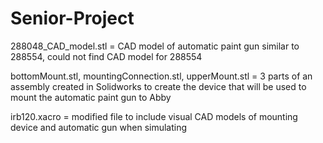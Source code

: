 # Senior-Project

288048_CAD_model.stl = CAD model of automatic paint gun similar to 288554, could not find CAD model for 288554

bottomMount.stl, mountingConnection.stl, upperMount.stl = 3 parts of an assembly created in Solidworks to create the device that will be used to mount the automatic paint gun to Abby

irb120.xacro = modified file to include visual CAD models of mounting device and automatic gun when simulating
